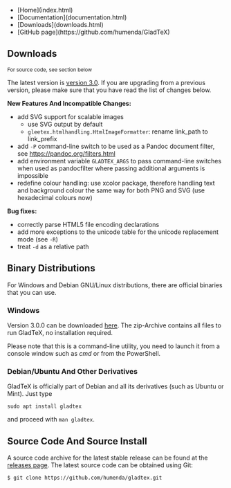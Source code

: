 <nav><ul><li class="active">[Home](index.html)</li>
  <li>[Documentation](documentation.html)</li>
  <li>[Downloads](downloads.html)</li>
  <li>[GitHub page](https://github.com/humenda/GladTeX)</li>
</ul></nav>

Downloads
---------

<small>For source code, see section below</small>

The latest version is [version 3.0](https://github.com/humenda/GladTeX/tree/v3.0).
If you are upgrading from a previous version, please make sure that you have
read the list of changes below.

**New Features And Incompatible Changes:**

-   add SVG support for scalable images
    -   use SVG output by default
    -   `gleetex.htmlhandling.HtmlImageFormatter`: rename link_path to link_prefix
-   add `-P` command-line switch to be used as a Pandoc document filter, see
    <https://pandoc.org/filters.html>
-   add environment variable `GLADTEX_ARGS` to pass command-line switches when
    used as pandocfilter where passing additional arguments is impossible
-   redefine colour handling: use xcolor package, therefore handling text and
    background colour the same way for both PNG and SVG (use hexadecimal colours
    now)

**Bug fixes:**

-   correctly parse HTML5 file encoding declarations
-   add more exceptions to the unicode table for the unicode replacement mode
    (see `-R`)
-   treat `-d` as a relative path

Binary Distributions
--------------------

For Windows and Debian GNU/Linux distributions, there are official binaries that
you can use.

### Windows

Version 3.0.0 can be downloaded
[here](https://github.com/humenda/GladTeX/releases/download/v3.0.0/gladtex-3.0.0_win32.zip). The
zip-Archive contains all files to run GladTeX, no installation required.

Please note that this is a command-line utility, you need to launch it from a
console window such as _cmd_ or from the PowerShell.

### Debian/Ubuntu And Other Derivatives

GladTeX is officially part of Debian and all its derivatives (such as Ubuntu or
Mint). Just type

    sudo apt install gladtex

and proceed with `man gladtex`.

Source Code And Source Install
------------------------------

A source code archive for the latest stable release can be found at the
[releases page](https://github.com/humenda/GladTeX/releases). The latest source
code can be obtained using Git:

    $ git clone https://github.com/humenda/gladtex.git


